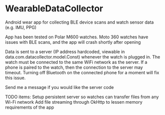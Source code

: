 # WearableDataCollector
Android wear app for collecting BLE device scans and watch sensor data (e.g. IMU, PPG)


App has been tested on Polar M600 watches. Moto 360 watches have issues with BLE scans, and the app will crash shortly after opening

Data is sent to a server (IP address hardcoded, viewable in data.com.datacollector.model.Const) whenever the watch is plugged in. The watch must be connected to the same WiFi network as the server. If a phone is paired to the watch, then the connection to the server may timeout. Turning off Bluetooth on the connected phone for a moment will fix this issue.

Send me a message if you would like the server code



TODO items:
    Setup persistent server so watches can transfer files from any Wi-Fi network
    Add file streaming through OkHttp to lessen memory requirements of the app